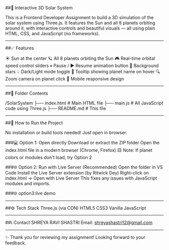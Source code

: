 ##🌌 Interactive 3D Solar System

This is a Frontend Developer Assignment to build a 3D simulation of the solar system using Three.js. It features the Sun and all 8 planets
orbiting around it, with interactive controls and beautiful visuals — all using plain HTML, CSS, and JavaScript (no frameworks).

------

##✅ Features

☀️ Sun at the center
🪐 All 8 planets orbiting the Sun
🎮 Real-time orbital speed control sliders
⏸ Pause / ▶ Resume animation button
🌠 Background stars
💡 Dark/Light mode toggle
🧭 Tooltip showing planet name on hover
🔍 Zoom camera on planet click
📱 Mobile responsive design

------

##📁 Folder Contents

/SolarSystem 
├── index.html # Main HTML file
├── main.js # All JavaScript code using Three.js 
├── README.md # This file

-----

##🚀 How to Run the Project

No installation or build tools needed! Just open in browser.

###💻 Option 1: Open directly
Download or extract the ZIP folder
Open the index.html file in a modern browser (Chrome, Firefox)
🟨 Note: If planet colors or modules don't load, try Option 2

###🌐 Option 2: Run with Live Server (Recommended)
Open the folder in VS Code
Install the Live Server extension (by Ritwick Dey)
Right-click on index.html → Open with Live Server
This fixes any issues with JavaScript modules and imports.

###🌐 option3:live demo


-----

##⚙️ Tech Stack
Three.js (via CDN)
HTML5
CSS3
Vanilla JavaScript

------

##📞 Contact
SHREYA RAVI SHASTRI
Email: shreyashastri12@gmail.com

-------

✨ Thank you for reviewing my assignment! Looking forward to your feedback.
